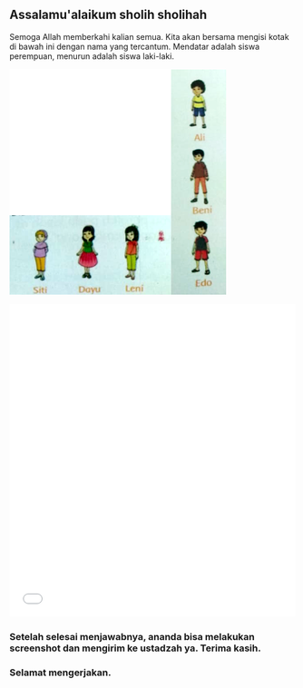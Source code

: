 ## Assalamu'alaikum sholih sholihah

Semoga Allah memberkahi kalian semua. Kita akan bersama mengisi kotak di bawah ini dengan nama yang tercantum. Mendatar adalah siswa perempuan, menurun adalah siswa laki-laki.

![](gambar.png)
<iframe width="100%" height="550" src="//jsfiddle.net/yanuarea_/5uxfdayj/2/embedded/result/" allowfullscreen="allowfullscreen" allowpaymentrequest frameborder="0"></iframe>


### Setelah selesai menjawabnya, ananda bisa melakukan screenshot dan mengirim ke ustadzah ya. Terima kasih.
### Selamat mengerjakan.
